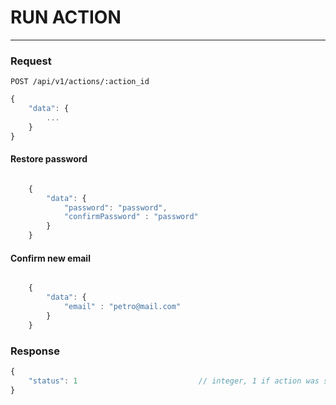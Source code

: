 # RUN ACTION
--------------

### Request

    POST /api/v1/actions/:action_id

```javascript
{
    "data": {
        ...
    }
}
```

#### Restore password

```javascript

    {
        "data": {
            "password": "password",
            "confirmPassword" : "password"
        }
    }

```

#### Confirm new email

```javascript

    {
        "data": {
            "email" : "petro@mail.com"
        }
    }

```

### Response

```javascript
{
    "status": 1                           // integer, 1 if action was successful, else 0
}
```